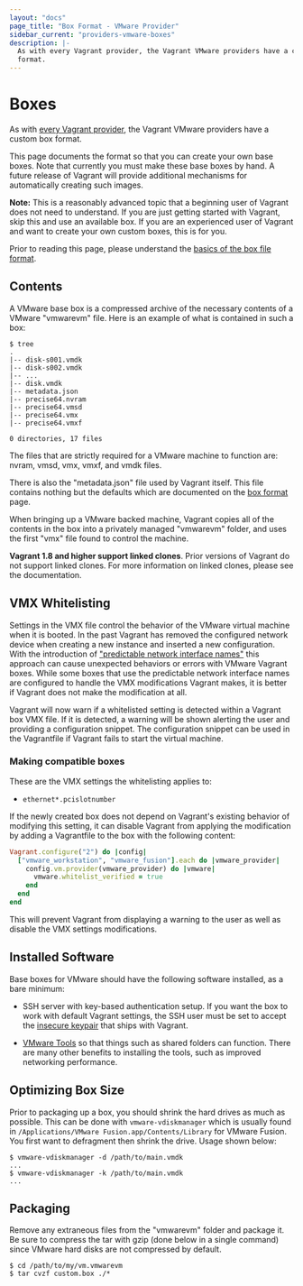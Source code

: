 ```yaml
---
layout: "docs"
page_title: "Box Format - VMware Provider"
sidebar_current: "providers-vmware-boxes"
description: |-
  As with every Vagrant provider, the Vagrant VMware providers have a custom box
  format.
---
```


# Boxes

As with [every Vagrant provider](/docs/providers/basic_usage.html), the
Vagrant VMware providers have a custom box format.

This page documents the format so that you can create your own base boxes.
Note that currently you must make these base boxes by hand. A future release
of Vagrant will provide additional mechanisms for automatically creating such
images.

<div class="alert alert-info">
  <strong>Note:</strong> This is a reasonably advanced topic that
  a beginning user of Vagrant does not need to understand. If you are
  just getting started with Vagrant, skip this and use an available
  box. If you are an experienced user of Vagrant and want to create
  your own custom boxes, this is for you.
</div>

Prior to reading this page, please understand the
[basics of the box file format](/docs/boxes/format.html).

## Contents

A VMware base box is a compressed archive of the necessary contents
of a VMware "vmwarevm" file. Here is an example of what is contained
in such a box:

```
$ tree
.
|-- disk-s001.vmdk
|-- disk-s002.vmdk
|-- ...
|-- disk.vmdk
|-- metadata.json
|-- precise64.nvram
|-- precise64.vmsd
|-- precise64.vmx
|-- precise64.vmxf

0 directories, 17 files
```

The files that are strictly required for a VMware machine to function are:
nvram, vmsd, vmx, vmxf, and vmdk files.

There is also the "metadata.json" file used by Vagrant itself. This file
contains nothing but the defaults which are documented on the
[box format](/docs/boxes/format.html) page.

When bringing up a VMware backed machine, Vagrant copies all of the contents
in the box into a privately managed "vmwarevm" folder, and uses the first
"vmx" file found to control the machine.

<div class="alert alert-info">
  <strong>Vagrant 1.8 and higher support linked clones</strong>. Prior versions
  of Vagrant do not support linked clones. For more information on
  linked clones, please see the documentation.
</div>

## VMX Whitelisting

Settings in the VMX file control the behavior of the VMware virtual machine
when it is booted. In the past Vagrant has removed the configured network
device when creating a new instance and inserted a new configuration. With
the introduction of ["predictable network interface names"][iface-names] this
approach can cause unexpected behaviors or errors with VMware Vagrant boxes.
While some boxes that use the predictable network interface names are configured
to handle the VMX modifications Vagrant makes, it is better if Vagrant does
not make the modification at all.

Vagrant will now warn if a whitelisted setting is detected within a Vagrant
box VMX file. If it is detected, a warning will be shown alerting the user
and providing a configuration snippet. The configuration snippet can be
used in the Vagrantfile if Vagrant fails to start the virtual machine.

### Making compatible boxes

These are the VMX settings the whitelisting applies to:

* `ethernet*.pcislotnumber`

If the newly created box does not depend on Vagrant's existing behavior of
modifying this setting, it can disable Vagrant from applying the modification
by adding a Vagrantfile to the box with the following content:

```ruby
Vagrant.configure("2") do |config|
  ["vmware_workstation", "vmware_fusion"].each do |vmware_provider|
    config.vm.provider(vmware_provider) do |vmware|
      vmware.whitelist_verified = true
    end
  end
end
```

This will prevent Vagrant from displaying a warning to the user as well as
disable the VMX settings modifications.

## Installed Software

Base boxes for VMware should have the following software installed, as
a bare minimum:

* SSH server with key-based authentication setup. If you want the box to
  work with default Vagrant settings, the SSH user must be set to accept
  the [insecure keypair](https://github.com/mitchellh/vagrant/blob/master/keys/vagrant.pub)
  that ships with Vagrant.

* [VMware Tools](https://kb.vmware.com/kb/340) so that things such as shared
  folders can function. There are many other benefits to installing the tools,
  such as improved networking performance.

## Optimizing Box Size

Prior to packaging up a box, you should shrink the hard drives as much as
possible. This can be done with `vmware-vdiskmanager` which is usually
found in `/Applications/VMware Fusion.app/Contents/Library` for VMware Fusion. You first
want to defragment then shrink the drive. Usage shown below:

```
$ vmware-vdiskmanager -d /path/to/main.vmdk
...
$ vmware-vdiskmanager -k /path/to/main.vmdk
...
```

## Packaging

Remove any extraneous files from the "vmwarevm" folder
and package it. Be sure to compress the tar with gzip (done below in a
single command) since VMware hard disks are not compressed by default.

```
$ cd /path/to/my/vm.vmwarevm
$ tar cvzf custom.box ./*
```

[iface-names]: https://www.freedesktop.org/wiki/Software/systemd/PredictableNetworkInterfaceNames/
